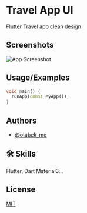 
# Travel App UI

Flutter Travel app clean design

## Screenshots

![App Screenshot](https://github.com/user-attachments/assets/086b9278-d539-4f55-aed1-839bf06fb802)


## Usage/Examples

```dart
void main() {
  runApp(const MyApp());
}
```


## Authors

- [@otabek_me](https://www.github.com/Otabek-Oripov)

## 🛠 Skills
Flutter, Dart Material3...


## License

[MIT](https://choosealicense.com/licenses/mit/)

